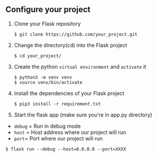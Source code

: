 ## Configure your project
1. Clone your Flask repository

    ```
    $ git clone https://github.com/your_project.git
    ```

2. Change the directory(cd) into the Flask project
    
    ```
    $ cd your_project/
    ```

3. Create the python ```virtual environment``` and ```activate``` it

    ```
    $ python3 -m venv venv
    $ source venv/bin/activate
    ```

4. Install the dependencies of your Flask project

    ```
    $ pip3 install -r requirement.txt
    ```

5. Start the flask app (make sure you're in app.py directory)
    
- ```debug``` = Run in debug mode
- ```host``` =  Host address where our project will run
- ```port```= Port where our project will run
    
```
$ flask run --debug --host=0.0.0.0 --port=XXXX
```
